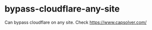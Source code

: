 # bypass-cloudflare-any-site
Can bypass cloudflare on any site. Check https://www.capsolver.com/ 











                                                                                                                                                                                               